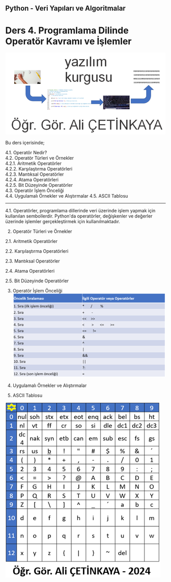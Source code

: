 ## Python - Veri Yapıları ve Algoritmalar
# Ders 4. Programlama Dilinde Operatör Kavramı ve İşlemler

![alternatif metin](https://github.com/acetinkaya/yapayzeka/blob/main/Programlama-8.png)

Bu ders içerisinde;

4.1. Operatör Nedir?  
4.2. Operatör Türleri ve Örnekler  
  4.2.1. Aritmetik Operatörler  
  4.2.2. Karşılaştırma Operatörleri  
  4.2.3. Mantıksal Operatörler  
  4.2.4. Atama Operatörleri  
  4.2.5. Bit Düzeyinde Operatörler   
4.3. Operatör İşlem Önceliği  
4.4. Uygulamalı Örnekler ve Alıştırmalar
4.5. ASCII Tablosu
  
---

4.1. Operatörler, programlama dillerinde veri üzerinde işlem yapmak için kullanılan sembollerdir. Python'da operatörler, değişkenler ve değerler üzerinde işlemler gerçekleştirmek için kullanılmaktadır.

2. Operatör Türleri ve Örnekler

2.1. Aritmetik Operatörler  
  
2.2. Karşılaştırma Operatörleri  
  
2.3. Mantıksal Operatörler  
  
2.4. Atama Operatörleri  
  
2.5. Bit Düzeyinde Operatörler   
  
3. Operatör İşlem Önceliği  
![alternatif metin](https://github.com/acetinkaya/veriyapilari-algoritma/blob/main/Programlama-1.png)

4. Uygulamalı Örnekler ve Alıştırmalar
  
5. ASCII Tablosu

![alternatif metin](https://github.com/acetinkaya/veriyapilari-algoritma/blob/main/Asci.png)
